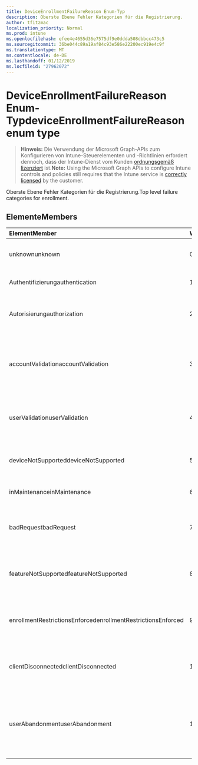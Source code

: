 ```yaml
---
title: DeviceEnrollmentFailureReason Enum-Typ
description: Oberste Ebene Fehler Kategorien für die Registrierung.
author: tfitzmac
localization_priority: Normal
ms.prod: intune
ms.openlocfilehash: efee4e4655d36e7575df9e0ddda508dbbcc473c5
ms.sourcegitcommit: 36be044c89a19af84c93e586e22200ec919e4c9f
ms.translationtype: MT
ms.contentlocale: de-DE
ms.lasthandoff: 01/12/2019
ms.locfileid: "27962072"
---
```

# <a name="deviceenrollmentfailurereason-enum-type"></a><span data-ttu-id="d2ce9-103">DeviceEnrollmentFailureReason Enum-Typ</span><span class="sxs-lookup"><span data-stu-id="d2ce9-103">deviceEnrollmentFailureReason enum type</span></span>

> <span data-ttu-id="d2ce9-104">**Hinweis:** Die Verwendung der Microsoft Graph-APIs zum Konfigurieren von Intune-Steuerelementen und -Richtlinien erfordert dennoch, dass der Intune-Dienst vom Kunden [ordnungsgemäß lizenziert](https://go.microsoft.com/fwlink/?linkid=839381) ist.</span><span class="sxs-lookup"><span data-stu-id="d2ce9-104">**Note:** Using the Microsoft Graph APIs to configure Intune controls and policies still requires that the Intune service is [correctly licensed](https://go.microsoft.com/fwlink/?linkid=839381) by the customer.</span></span>

<span data-ttu-id="d2ce9-105">Oberste Ebene Fehler Kategorien für die Registrierung.</span><span class="sxs-lookup"><span data-stu-id="d2ce9-105">Top level failure categories for enrollment.</span></span>
## <a name="members"></a><span data-ttu-id="d2ce9-106">Elemente</span><span class="sxs-lookup"><span data-stu-id="d2ce9-106">Members</span></span>
|<span data-ttu-id="d2ce9-107">Element</span><span class="sxs-lookup"><span data-stu-id="d2ce9-107">Member</span></span>|<span data-ttu-id="d2ce9-108">Wert</span><span class="sxs-lookup"><span data-stu-id="d2ce9-108">Value</span></span>|<span data-ttu-id="d2ce9-109">Beschreibung</span><span class="sxs-lookup"><span data-stu-id="d2ce9-109">Description</span></span>|
|:---|:---|:---|
|<span data-ttu-id="d2ce9-110">unknown</span><span class="sxs-lookup"><span data-stu-id="d2ce9-110">unknown</span></span>|<span data-ttu-id="d2ce9-111">0</span><span class="sxs-lookup"><span data-stu-id="d2ce9-111">0</span></span>|<span data-ttu-id="d2ce9-112">Der Standardwert, Fehlerursache ist unbekannt.</span><span class="sxs-lookup"><span data-stu-id="d2ce9-112">Default value, failure reason is unknown.</span></span>|
|<span data-ttu-id="d2ce9-113">Authentifizierung</span><span class="sxs-lookup"><span data-stu-id="d2ce9-113">authentication</span></span>|<span data-ttu-id="d2ce9-114">1</span><span class="sxs-lookup"><span data-stu-id="d2ce9-114">1</span></span>|<span data-ttu-id="d2ce9-115">Fehler bei der Authentifizierung</span><span class="sxs-lookup"><span data-stu-id="d2ce9-115">Authentication failed</span></span>|
|<span data-ttu-id="d2ce9-116">Autorisierung</span><span class="sxs-lookup"><span data-stu-id="d2ce9-116">authorization</span></span>|<span data-ttu-id="d2ce9-117">2</span><span class="sxs-lookup"><span data-stu-id="d2ce9-117">2</span></span>|<span data-ttu-id="d2ce9-118">Anruf wurde authentifiziert, jedoch nicht autorisiert, registrieren.</span><span class="sxs-lookup"><span data-stu-id="d2ce9-118">Call was authenticated, but not authorized to enroll.</span></span>|
|<span data-ttu-id="d2ce9-119">accountValidation</span><span class="sxs-lookup"><span data-stu-id="d2ce9-119">accountValidation</span></span>|<span data-ttu-id="d2ce9-120">3</span><span class="sxs-lookup"><span data-stu-id="d2ce9-120">3</span></span>|<span data-ttu-id="d2ce9-121">Fehler beim Überprüfen von des Kontos für die Registrierung.</span><span class="sxs-lookup"><span data-stu-id="d2ce9-121">Failed to validate the account for enrollment.</span></span> <span data-ttu-id="d2ce9-122">(Konto blockiert, Registrierung nicht aktiviert)</span><span class="sxs-lookup"><span data-stu-id="d2ce9-122">(Account blocked, enrollment not enabled)</span></span>|
|<span data-ttu-id="d2ce9-123">userValidation</span><span class="sxs-lookup"><span data-stu-id="d2ce9-123">userValidation</span></span>|<span data-ttu-id="d2ce9-124">4</span><span class="sxs-lookup"><span data-stu-id="d2ce9-124">4</span></span>|<span data-ttu-id="d2ce9-125">Benutzer konnte nicht überprüft werden.</span><span class="sxs-lookup"><span data-stu-id="d2ce9-125">User could not be validated.</span></span> <span data-ttu-id="d2ce9-126">(Benutzer ist nicht vorhanden, fehlende Lizenz)</span><span class="sxs-lookup"><span data-stu-id="d2ce9-126">(User does not exist, missing license)</span></span>|
|<span data-ttu-id="d2ce9-127">deviceNotSupported</span><span class="sxs-lookup"><span data-stu-id="d2ce9-127">deviceNotSupported</span></span>|<span data-ttu-id="d2ce9-128">5</span><span class="sxs-lookup"><span data-stu-id="d2ce9-128">5</span></span>|<span data-ttu-id="d2ce9-129">Gerät ist nicht für die Verwaltung von mobilen Geräten unterstützt.</span><span class="sxs-lookup"><span data-stu-id="d2ce9-129">Device is not supported for mobile device management.</span></span>|
|<span data-ttu-id="d2ce9-130">inMaintenance</span><span class="sxs-lookup"><span data-stu-id="d2ce9-130">inMaintenance</span></span>|<span data-ttu-id="d2ce9-131">6</span><span class="sxs-lookup"><span data-stu-id="d2ce9-131">6</span></span>|<span data-ttu-id="d2ce9-132">Konto ist in der Wartung.</span><span class="sxs-lookup"><span data-stu-id="d2ce9-132">Account is in maintenance.</span></span>|
|<span data-ttu-id="d2ce9-133">badRequest</span><span class="sxs-lookup"><span data-stu-id="d2ce9-133">badRequest</span></span>|<span data-ttu-id="d2ce9-134">7</span><span class="sxs-lookup"><span data-stu-id="d2ce9-134">7</span></span>|<span data-ttu-id="d2ce9-135">Client gesendet eine Anforderung, die nicht vom Dienst verstanden/unterstützt wird.</span><span class="sxs-lookup"><span data-stu-id="d2ce9-135">Client sent a request that is not understood/supported by the service.</span></span>|
|<span data-ttu-id="d2ce9-136">featureNotSupported</span><span class="sxs-lookup"><span data-stu-id="d2ce9-136">featureNotSupported</span></span>|<span data-ttu-id="d2ce9-137">8</span><span class="sxs-lookup"><span data-stu-id="d2ce9-137">8</span></span>|<span data-ttu-id="d2ce9-138">Features, die durch diese Registrierung verwendet werden für dieses Konto nicht unterstützt.</span><span class="sxs-lookup"><span data-stu-id="d2ce9-138">Feature(s) used by this enrollment are not supported for this account.</span></span>|
|<span data-ttu-id="d2ce9-139">enrollmentRestrictionsEnforced</span><span class="sxs-lookup"><span data-stu-id="d2ce9-139">enrollmentRestrictionsEnforced</span></span>|<span data-ttu-id="d2ce9-140">9</span><span class="sxs-lookup"><span data-stu-id="d2ce9-140">9</span></span>|<span data-ttu-id="d2ce9-141">Registrierung Einschränkungen durch den Administrator konfiguriert blockiert diese Registrierung.</span><span class="sxs-lookup"><span data-stu-id="d2ce9-141">Enrollment restrictions configured by admin blocked this enrollment.</span></span>|
|<span data-ttu-id="d2ce9-142">clientDisconnected</span><span class="sxs-lookup"><span data-stu-id="d2ce9-142">clientDisconnected</span></span>|<span data-ttu-id="d2ce9-143">10</span><span class="sxs-lookup"><span data-stu-id="d2ce9-143">10</span></span>|<span data-ttu-id="d2ce9-144">Client ein Timeout aufgetreten, oder die Registrierung mithilfe des Endbenutzers abgebrochen wurde.</span><span class="sxs-lookup"><span data-stu-id="d2ce9-144">Client timed out or enrollment was aborted by enduser.</span></span>|
|<span data-ttu-id="d2ce9-145">userAbandonment</span><span class="sxs-lookup"><span data-stu-id="d2ce9-145">userAbandonment</span></span>|<span data-ttu-id="d2ce9-146">11</span><span class="sxs-lookup"><span data-stu-id="d2ce9-146">11</span></span>|<span data-ttu-id="d2ce9-147">Registrierung wurde abgebrochen, mithilfe des Endbenutzers.</span><span class="sxs-lookup"><span data-stu-id="d2ce9-147">Enrollment was abandoned by enduser.</span></span> <span data-ttu-id="d2ce9-148">(Des Endbenutzers Onboarding gestartet, aber nicht in kurzer Zeit abgeschlossen)</span><span class="sxs-lookup"><span data-stu-id="d2ce9-148">(Enduser started onboarding but failed to complete it in timely manner)</span></span>|


<!-- {
  "type": "#page.annotation",
  "suppressions": [
    "Warning: Enum deviceEnrollmentFailureReason has some values specified and others unspecified."
  ],
}
-->
